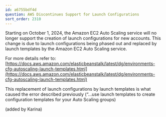 ```yaml
---
id: a6755bdf4d
question: AWS Discontinues Support for Launch Configurations
sort_order: 2310
---
```


Starting on October 1, 2024, the Amazon EC2 Auto Scaling service will no longer support the creation of launch configurations for new accounts. This change is due to launch configurations being phased out and replaced by launch templates by the Amazon EC2 Auto Scaling service.

For more details refer to: [https://docs.aws.amazon.com/elasticbeanstalk/latest/dg/environments-cfg-autoscaling-launch-templates.html](https://docs.aws.amazon.com/elasticbeanstalk/latest/dg/environments-cfg-autoscaling-launch-templates.html)

This replacement of launch configurations by launch templates is what caused the error described previously (“...use launch templates to create configuration templates for your Auto Scaling groups)

(added by Karina)


